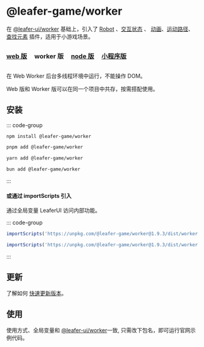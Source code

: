 # @leafer-game/worker

在 [@leafer-ui/worker](/guide/install/ui/worker/start.md) 基础上，引入了 [Robot](/plugin/in/robot/index.md) 、[交互状态](/plugin/in/state/index.md) 、 [动画](/plugin/in/animate/index.md)、[运动路径](/plugin/in/motion-path/index.md)、[查找元素](/plugin/in/find/index.md) 插件，适用于小游戏场景。

##

### [web 版](/guide/install/game/start.md) &nbsp; &nbsp; worker 版 &nbsp; &nbsp; [node 版](/guide/install/game/node/start.md) &nbsp; &nbsp; [小程序版](/guide/install/game/miniapp/start.md)

##

在 Web Worker 后台多线程环境中运行，不能操作 DOM。

Web 版和 Worker 版可以在同一个项目中共存，按需搭配使用。

## 安装

::: code-group

```sh [npm]
npm install @leafer-game/worker
```

```sh [pnpm]
pnpm add @leafer-game/worker
```

```sh [yarn]
yarn add @leafer-game/worker
```

```sh [bun]
bun add @leafer-game/worker
```

:::

#### 或通过 importScripts 引入

通过全局变量 LeaferUI 访问内部功能。

::: code-group

```js [worker.min.js]
importScripts('https://unpkg.com/@leafer-game/worker@1.9.3/dist/worker.min.js')
```

```js [worker.js]
importScripts('https://unpkg.com/@leafer-game/worker@1.9.3/dist/worker.js')
```

:::

<!-- https://unpkg.com 无法访问时，可替换为 https://cdn.jsdelivr.net/npm -->

## 更新

了解如何 [快速更新版本](/guide/update.md)。

## 使用

使用方式、全局变量和 [@leafer-ui/worker](/guide/install/ui/worker/start.md)一致, 只需改下包名，即可运行官网示例代码。
